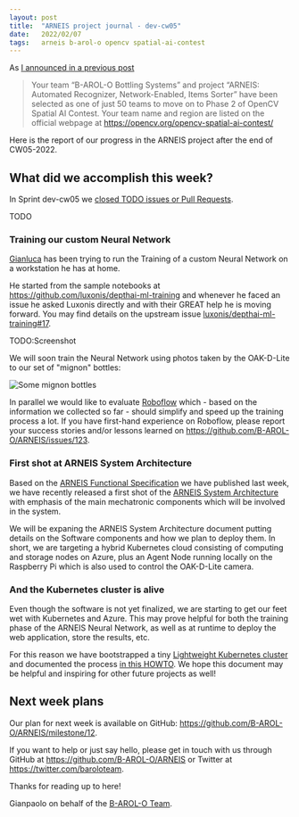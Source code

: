 ```yaml
---
layout: post
title:  "ARNEIS project journal - dev-cw05"
date:   2022/02/07
tags: 	arneis b-arol-o opencv spatial-ai-contest
---
```


<!--
<a href="https://opencv.org/opencv-spatial-ai-contest/#finalists"><img src="https://user-images.githubusercontent.com/75182/146637995-3266f15d-81a4-4470-a337-965404340121.jpg" alt="OpenCV Spatial AI Contest Finalist" width="40%"></a>

Welcome to our weekly status report of the [ARNEIS project](https://github.com/B-AROL-O/ARNEIS)!
-->

As [I announced in a previous post](https://gmacario.github.io/posts/2021-12-18-arneis-spatial-ai-finalist)

> Your team “B-AROL-O Bottling Systems” and project “ARNEIS: Automated Recognizer, Network-Enabled, Items Sorter” have been selected as one of just 50 teams to move on to Phase 2 of OpenCV Spatial AI Contest.
> Your team name and region are listed on the official webpage at <https://opencv.org/opencv-spatial-ai-contest/​>

Here is the report of our progress in the ARNEIS project after the end of CW05-2022.

## What did we accomplish this week?

In Sprint dev-cw05 we [closed TODO issues or Pull Requests](https://github.com/B-AROL-O/ARNEIS/milestone/4?closed=1).

<!-- TODO: Add screenshot of <https://github.com/orgs/B-AROL-O/projects/1/views/5> -->

TODO

### Training our custom Neural Network

[Gianluca](https://github.com/gteti) has been trying to run the Training of a custom Neural Network on a workstation he has at home.

He started from the sample notebooks at <https://github.com/luxonis/depthai-ml-training> and whenever he faced an issue he asked Luxonis directly and with their GREAT help he is moving forward.
You may find details on the upstream issue [luxonis/depthai-ml-training#17](https://github.com/luxonis/depthai-ml-training/issues/17).

TODO:Screenshot

We will soon train the Neural Network using photos taken by the OAK-D-Lite to our set of "mignon" bottles:

![Some mignon bottles](https://user-images.githubusercontent.com/75182/146777189-d154dd14-2f70-4097-a950-b17159fdaaf7.jpg)

In parallel we would like to evaluate [Roboflow](https://roboflow.com/) which - based on the information we collected so far - should simplify and speed up the training process a lot.
If you have first-hand experience on Roboflow, please report your success stories and/or lessons learned on <https://github.com/B-AROL-O/ARNEIS/issues/123>.

### First shot at ARNEIS System Architecture

Based on the [ARNEIS Functional Specification](https://arneis.readthedocs.io/en/latest/architecture/arneis-spec.html) we have published last week, we have recently released a first shot of the [ARNEIS System Architecture](https://arneis.readthedocs.io/en/latest/architecture/arneis-sysarch.html) with emphasis of the main mechatronic components which will be involved in the system.

We will be expaning the ARNEIS System Architecture document putting details on the Software components and how we plan to deploy them.
In short, we are targeting a hybrid Kubernetes cloud consisting of computing and storage nodes on Azure, plus an Agent Node running locally on the Raspberry Pi which is also used to control the OAK-D-Lite camera.

### And the Kubernetes cluster is alive

Even though the software is not yet finalized, we are starting to get our feet wet with Kubernetes and Azure. This may prove helpful for both the training phase of the ARNEIS Neural Network, as well as at runtime to deploy the web application, store the results, etc.

For this reason we have bootstrapped a tiny [Lightweight Kubernetes cluster](https://k3s.io/) and documented the process [in this HOWTO](https://arneis.readthedocs.io/en/latest/howto/howto-install-k3s-for-arneis.html). We hope this document may be helpful and inspiring for other future projects as well!

## Next week plans

Our plan for next week is available on GitHub: <https://github.com/B-AROL-O/ARNEIS/milestone/12>.

<!-- TODO: Add screenshot of <https://github.com/orgs/B-AROL-O/projects/1/views/1> -->

If you want to help or just say hello, please get in touch with us through GitHub at <https://github.com/B-AROL-O/ARNEIS> or Twitter at <https://twitter.com/baroloteam>.

Thanks for reading up to here!

Gianpaolo on behalf of the [B-AROL-O Team](https://github.com/b-arol-o).

<!-- EOF -->
